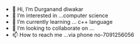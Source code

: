 - 👋 Hi, I’m Durganand diwakar
- 👀 I’m interested in ...computer science
- 🌱 I’m currently learning ... c++ language
- 💞️ I’m looking to collaborate on ...
- 📫 How to reach me ...via phone no-7091256056

<!---
Durganand123/Durganand123 is a ✨ special ✨ repository because its `README.md` (this file) appears on your GitHub profile.
You can click the Preview link to take a look at your changes.
--->
